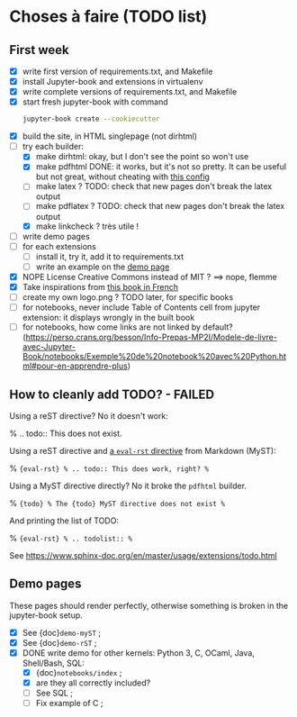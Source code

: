 # Choses à faire (TODO list)

## First week
- [x] write first version of requirements.txt, and Makefile
- [x] install Jupyter-book and extensions in virtualenv
- [x] write complete versions of requirements.txt, and Makefile
- [x] start fresh jupyter-book with command
  ```bash
  jupyter-book create --cookiecutter
  ```
- [x] build the site, in HTML singlepage (not dirhtml)
- [ ] try each builder:
  - [x] make dirhtml: okay, but I don't see the point so won't use
  - [x] make pdfhtml DONE: it works, but it's not so pretty. It can be useful but not great, without cheating with [this config](https://jupyterbook.org/advanced/pdf.html#control-the-look-of-pdf-via-html)
  - [ ] make latex ? TODO: check that new pages don't break the latex output
  - [ ] make pdflatex ? TODO: check that new pages don't break the latex output
  - [x] make linkcheck ? très utile !
- [ ] write demo pages
- [ ] for each extensions
  - [ ] install it, try it, add it to requirements.txt
  - [ ] write an example on the [demo page](Extensions_sphinx.html)
- [x] NOPE License Creative Commons instead of MIT ? ==> nope, flemme
- [x] Take inspirations from [this book in French](https://mi-gt-donnees.pages.math.unistra.fr/guide)
- [ ] create my own logo.png ? TODO later, for specific books
- [ ] for notebooks, never include Table of Contents cell from jupyter extension: it displays wrongly in the built book
- [ ] for notebooks, how come links are not linked by default? (https://perso.crans.org/besson/Info-Prepas-MP2I/Modele-de-livre-avec-Jupyter-Book/notebooks/Exemple%20de%20notebook%20avec%20Python.html#pour-en-apprendre-plus)

## How to cleanly add TODO? - FAILED

Using a reST directive? No it doesn't work:

% .. todo:: This does not exist.

Using a reST directive and [a `eval-rst` directive](https://myst-parser.readthedocs.io/en/latest/using/syntax.html#how-directives-parse-content) from Markdown (MyST):

% ```{eval-rst}
% .. todo:: This does work, right?
% ```

Using a MyST directive directly? No it broke the `pdfhtml` builder.

% ```{todo}
% The {todo} MyST directive does not exist
% ```

And printing the list of TODO:

% ```{eval-rst}
% .. todolist::
% ```

See <https://www.sphinx-doc.org/en/master/usage/extensions/todo.html>

## Demo pages

These pages should render perfectly, otherwise something is broken in the jupyter-book setup.

- [x] See {doc}`demo-myST` ;
- [x] See {doc}`demo-rST` ;
- [x] DONE write demo for other kernels: Python 3, C, OCaml, Java, Shell/Bash, SQL:
  - [x] {doc}`notebooks/index` ;
  - [x] are they all correctly included?
  - [ ] See SQL ;
  - [ ] Fix example of C ;
